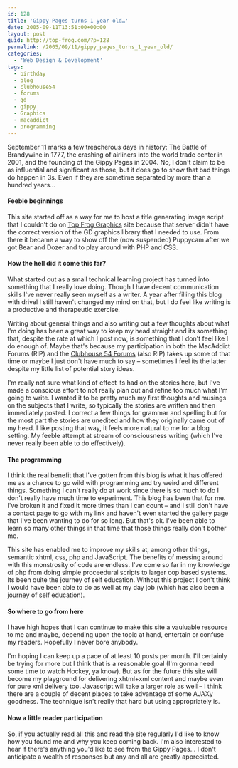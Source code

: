 ```yaml
---
id: 128
title: 'Gippy Pages turns 1 year old…'
date: 2005-09-11T13:51:00+00:00
layout: post
guid: http://top-frog.com/?p=128
permalink: /2005/09/11/gippy_pages_turns_1_year_old/
categories:
  - 'Web Design & Development'
tags:
  - birthday
  - blog
  - clubhouse54
  - forums
  - gd
  - gippy
  - Graphics
  - macaddict
  - programming
---
```

September 11 marks a few treacherous days in history: The Battle of Brandywine in 1777, the crashing of airliners into the world trade center in 2001, and the founding of the Gippy Pages in 2004. No, I don't claim to be as influential and significant as those, but it does go to show that bad things do happen in 3s. Even if they are sometime separated by more than a hundred years…

#### Feeble beginnings

This site started off as a way for me to host a title generating image script that I couldn't do on [Top Frog Graphics](http://www.topfroggraphics.com) site because that server didn't have the correct version of the GD graphics library that I needed to use. From there it became a way to show off the (now suspended) Puppycam after we got Bear and Dozer and to play around with PHP and CSS.

#### How the hell did it come this far?

What started out as a small technical learning project has turned into something that I really love doing. Though I have decent communication skills I've never really seen myself as a writer. A year after filling this blog with drivel I still haven't changed my mind on that, but I do feel like writing is a productive and therapeutic exercise.

Writing about general things and also writing out a few thoughts about what I'm doing has been a great way to keep my head straight and its something that, despite the rate at which I post now, is something that I don't feel like I do enough of. Maybe that's because my participation in both the MacAddict Forums (RIP) and the [Clubhouse 54 Forums](http://www.clubhouse54.com/) (also RIP) takes up some of that time or maybe I just don't have much to say – sometimes I feel its the latter despite my little list of potential story ideas.

I'm really not sure what kind of effect its had on the stories here, but I've made a conscious effort to not really plan out and refine too much what I'm going to write. I wanted it to be pretty much my first thoughts and musings on the subjects that I write, so typically the stories are written and then immediately posted. I correct a few things for grammar and spelling but for the most part the stories are unedited and how they originally came out of my head. I like posting that way, it feels more natural to me for a blog setting. My feeble attempt at stream of consciousness writing (which I've never really been able to do effectively).

#### The programming

I think the real benefit that I've gotten from this blog is what it has offered me as a chance to go wild with programming and try weird and different things. Something I can't really do at work since there is so much to do I don't really have much time to experiment. This blog has been that for me. I've broken it and fixed it more times than I can count – and I still don't have a contact page to go with my link and haven't even started the gallery page that I've been wanting to do for so long. But that's ok. I've been able to learn so many other things in that time that those things really don't bother me.

This site has enabled me to improve my skills at, among other things, semantic xhtml, css, php and JavaScript. The benefits of messing around with this monstrosity of code are endless. I've come so far in my knowledge of php from doing simple proceedural scripts to larger oop based systems. Its been quite the journey of self education. Without this project I don't think I would have been able to do as well at my day job (which has also been a journey of self education).

#### So where to go from here

I have high hopes that I can continue to make this site a vauluable resource to me and maybe, depending upon the topic at hand, entertain or confuse my readers. Hopefully I never bore anybody.

I'm hoping I can keep up a pace of at least 10 posts per month. I'll certainly be trying for more but I think that is a reasonable goal (I'm gonna need some time to watch Hockey, ya know). But as for the future this site will become my playground for delivering xhtml+xml content and maybe even for pure xml delivery too. Javascript will take a larger role as well – I think there are a couple of decent places to take advantage of some AJAXy goodness. The technique isn't really that hard but using appropriately is.

#### Now a little reader participation

So, if you actually read all this and read the site regularly I'd like to know how you found me and why you keep coming back. I'm also interested to hear if there's anything you'd like to see from the Gippy Pages… I don't anticipate a wealth of responses but any and all are greatly appreciated.